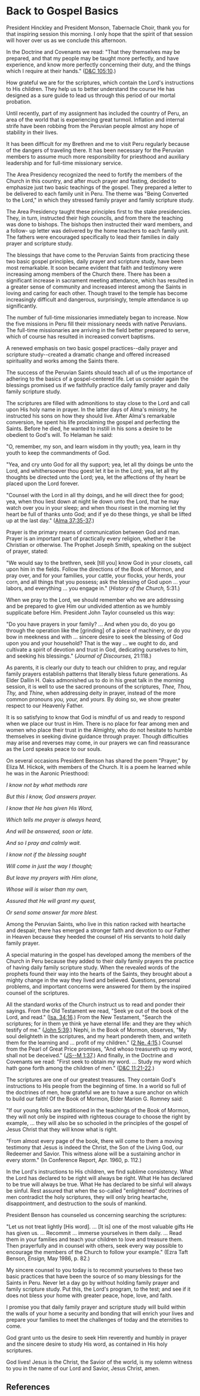 # Back to Gospel Basics

President Hinckley and President Monson, Tabernacle Choir, thank you for that
inspiring session this morning. I only hope that the spirit of that session
will hover over us as we conclude this afternoon.

In the Doctrine and Covenants we read: "That they themselves may be prepared,
and that my people may be taught more perfectly, and have experience, and know
more perfectly concerning their duty, and the things which I require at their
hands." ([D&amp;C 105:10](/scriptures/dc-testament/dc/105.10?lang=eng#9).)

How grateful we are for the scriptures, which contain the Lord's instructions
to His children. They help us to better understand the course He has designed
as a sure guide to lead us through this period of our mortal probation.

Until recently, part of my assignment has included the country of Peru, an
area of the world that is experiencing great turmoil. Inflation and internal
strife have been robbing from the Peruvian people almost any hope of stability
in their lives.

It has been difficult for my Brethren and me to visit Peru regularly because
of the dangers of traveling there. It has been necessary for the Peruvian
members to assume much more responsibility for priesthood and auxiliary
leadership and for full-time missionary service.

The Area Presidency recognized the need to fortify the members of the Church
in this country, and after much prayer and fasting, decided to emphasize just
two basic teachings of the gospel. They prepared a letter to be delivered to
each family unit in Peru. The theme was "Being Converted to the Lord," in
which they stressed family prayer and family scripture study.

The Area Presidency taught these principles first to the stake presidencies.
They, in turn, instructed their high councils, and from there the teaching was
done to bishops. The bishops then instructed their ward members, and a follow-
up letter was delivered by the home teachers to each family unit. The fathers
were encouraged specifically to lead their families in daily prayer and
scripture study.

The blessings that have come to the Peruvian Saints from practicing these two
basic gospel principles, daily prayer and scripture study, have been most
remarkable. It soon became evident that faith and testimony were increasing
among members of the Church there. There has been a significant increase in
sacrament meeting attendance, which has resulted in a greater sense of
community and increased interest among the Saints in loving and caring for
each other. Though travel to the temple has become increasingly difficult and
dangerous, surprisingly, temple attendance is up significantly.

The number of full-time missionaries immediately began to increase. Now the
five missions in Peru fill their missionary needs with native Peruvians. The
full-time missionaries are arriving in the field better prepared to serve,
which of course has resulted in increased convert baptisms.

A renewed emphasis on two basic gospel practices--daily prayer and scripture
study--created a dramatic change and offered increased spirituality and works
among the Saints there.

The success of the Peruvian Saints should teach all of us the importance of
adhering to the basics of a gospel-centered life. Let us consider again the
blessings promised us if we faithfully practice daily family prayer and daily
family scripture study.

The scriptures are filled with admonitions to stay close to the Lord and call
upon His holy name in prayer. In the latter days of Alma's ministry, he
instructed his sons on how they should live. After Alma's remarkable
conversion, he spent his life proclaiming the gospel and perfecting the
Saints. Before he died, he wanted to instill in his sons a desire to be
obedient to God's will. To Helaman he said:

"O, remember, my son, and learn wisdom in thy youth; yea, learn in thy youth
to keep the commandments of God.

"Yea, and cry unto God for all thy support; yea, let all thy doings be unto
the Lord, and whithersoever thou goest let it be in the Lord; yea, let all thy
thoughts be directed unto the Lord; yea, let the affections of thy heart be
placed upon the Lord forever.

"Counsel with the Lord in all thy doings, and he will direct thee for good;
yea, when thou liest down at night lie down unto the Lord, that he may watch
over you in your sleep; and when thou risest in the morning let thy heart be
full of thanks unto God; and if ye do these things, ye shall be lifted up at
the last day." ([Alma 37:35-37](/scriptures/bofm/alma/37.35-37?lang=eng#34).)

Prayer is the primary means of communication between God and man. Prayer is an
important part of practically every religion, whether it be Christian or
otherwise. The Prophet Joseph Smith, speaking on the subject of prayer,
stated:

"We would say to the brethren, seek [till you] know God in your closets, call
upon him in the fields. Follow the directions of the Book of Mormon, and pray
over, and for your families, your cattle, your flocks, your herds, your corn,
and all things that you possess; ask the blessing of God upon ... your labors,
and everything ... you engage in." (_History of the Church,_ 5:31.)

When we pray to the Lord, we should remember who we are addressing and be
prepared to give Him our undivided attention as we humbly supplicate before
Him. President John Taylor counseled us this way:

"Do you have prayers in your family? ... And when you do, do you go through the
operation like the [grinding] of a piece of machinery, or do you bow in
meekness and with ... sincere desire to seek the blessing of God upon you and
your household? That is the way ... we ought to do, and cultivate a spirit of
devotion and trust in God, dedicating ourselves to him, and seeking his
blessings." (_Journal of Discourses,_ 21:118.)

As parents, it is clearly our duty to teach our children to pray, and regular
family prayers establish patterns that literally bless future generations. As
Elder Dallin H. Oaks admonished us to do in his great talk in the morning
session, it is well to use the sacred pronouns of the scriptures, _Thee, Thou,
Thy,_ and _Thine_, when addressing deity in prayer, instead of the more common
pronouns _you, your,_ and _yours._ By doing so, we show greater respect to our
Heavenly Father.

It is so satisfying to know that God is mindful of us and ready to respond
when we place our trust in Him. There is no place for fear among men and women
who place their trust in the Almighty, who do not hesitate to humble
themselves in seeking divine guidance through prayer. Though difficulties may
arise and reverses may come, in our prayers we can find reassurance as the
Lord speaks peace to our souls.

On several occasions President Benson has shared the poem "Prayer," by Eliza
M. Hickok, with members of the Church. It is a poem he learned while he was in
the Aaronic Priesthood:

_I know not by what methods rare_

_But this I know, God answers prayer._

_I know that He has given His Word,_

_Which tells me prayer is always heard,_

_And will be answered, soon or late._

_And so I pray and calmly wait._

_I know not if the blessing sought_

_Will come in just the way I thought;_

_But leave my prayers with Him alone,_

_Whose will is wiser than my own,_

_Assured that He will grant my quest,_

_Or send some answer far more blest._

Among the Peruvian Saints, who live in this nation racked with heartache and
despair, there has emerged a stronger faith and devotion to our Father in
Heaven because they heeded the counsel of His servants to hold daily family
prayer.

A special maturing in the gospel has developed among the members of the Church
in Peru because they added to their daily family prayers the practice of
having daily family scripture study. When the revealed words of the prophets
found their way into the hearts of the Saints, they brought about a mighty
change in the way they lived and believed. Questions, personal problems, and
important concerns were answered for them by the inspired counsel of the
scriptures.

All the standard works of the Church instruct us to read and ponder their
sayings. From the Old Testament we read, "Seek ye out of the book of the Lord,
and read." ([Isa. 34:16](/scriptures/ot/isa/34.16?lang=eng#15).) From the New
Testament, "Search the scriptures; for in them ye think ye have eternal life:
and they are they which testify of me." ([John
5:39](/scriptures/nt/john/5.39?lang=eng#38).) Nephi, in the Book of Mormon,
observes, "My soul delighteth in the scriptures, and my heart pondereth them,
and writeth them for the learning and ... profit of my children." ([2 Ne.
4:15](/scriptures/bofm/2-ne/4.15?lang=eng#14).) Counsel from the Pearl of
Great Price promises, "And whoso treasureth up my word, shall not be
deceived." ([JS--M 1:37](/scriptures/pgp/js-m/1.37?lang=eng#36).) And finally,
in the Doctrine and Covenants we read: "First seek to obtain my word. ... Study
my word which hath gone forth among the children of men." ([D&amp;C
11:21-22](/scriptures/dc-testament/dc/11.21-22?lang=eng#20).)

The scriptures are one of our greatest treasures. They contain God's
instructions to His people from the beginning of time. In a world so full of
the doctrines of men, how grateful we are to have a sure anchor on which to
build our faith! Of the Book of Mormon, Elder Marion G. Romney said:

"If our young folks are traditioned in the teachings of the Book of Mormon,
they will not only be inspired with righteous courage to choose the right by
example, ... they will also be so schooled in the principles of the gospel of
Jesus Christ that they will know what is right.

"From almost every page of the book, there will come to them a moving
testimony that Jesus is indeed the Christ, the Son of the Living God, our
Redeemer and Savior. This witness alone will be a sustaining anchor in every
storm." (In Conference Report, Apr. 1960, p. 112.)

In the Lord's instructions to His children, we find sublime consistency. What
the Lord has declared to be right will always be right. What He has declared
to be true will always be true. What He has declared to be sinful will always
be sinful. Rest assured that when the so-called "enlightened" doctrines of men
contradict the holy scriptures, they will only bring heartache,
disappointment, and destruction to the souls of mankind.

President Benson has counseled us concerning searching the scriptures:

"Let us not treat lightly [His word]. ... [It is] one of the most valuable gifts
He has given us. ... Recommit ... immerse yourselves in them daily. ... Read them in
your families and teach your children to love and treasure them. Then
prayerfully and in counsel with others, seek every way possible to encourage
the members of the Church to follow your example." (Ezra Taft Benson,
_Ensign,_ May 1986, p. 82.)

My sincere counsel to you today is to recommit yourselves to these two basic
practices that have been the source of so many blessings for the Saints in
Peru. Never let a day go by without holding family prayer and family scripture
study. Put this, the Lord's program, to the test; and see if it does not bless
your home with greater peace, hope, love, and faith.

I promise you that daily family prayer and scripture study will build within
the walls of your home a security and bonding that will enrich your lives and
prepare your families to meet the challenges of today and the eternities to
come.

God grant unto us the desire to seek Him reverently and humbly in prayer and
the sincere desire to study His word, as contained in His holy scriptures.

God lives! Jesus is the Christ, the Savior of the world, is my solemn witness
to you in the name of our Lord and Savior, Jesus Christ, amen.

## References

